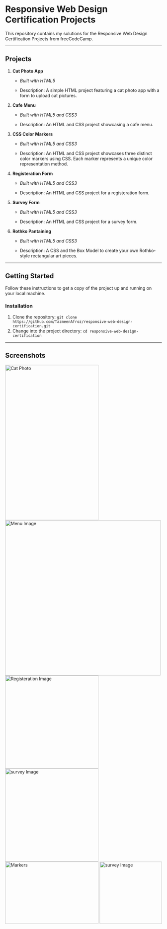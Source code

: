 # Responsive Web Design Certification Projects

This repository contains my solutions for the Responsive Web Design Certification Projects from freeCodeCamp.

---

## Projects

1. **Cat Photo App**  
   - *Built with HTML5*
  
   - Description: A simple HTML project featuring a cat photo app with a form to upload cat pictures.

2. **Cafe Menu**
   - *Built with HTML5 and CSS3*
 
   - Description: An HTML and CSS project showcasing a cafe menu.

3. **CSS Color Markers**
   - *Built with HTML5 and CSS3*

   - Description: An HTML and CSS project  showcases three distinct color markers using CSS. Each marker represents a unique color representation method.
     
4. **Registeration Form**
   - *Built with HTML5 and CSS3*

   - Description: An HTML and CSS project for a registeration form.
     
5. **Survey Form**
   - *Built with HTML5 and CSS3*

   - Description: An HTML and CSS project for a survey form.
     
6. **Rothko Pantaining**
   - *Built with HTML5 and CSS3*

   - Description: A CSS and the Box Model to create your own Rothko-style rectangular art pieces.

---

## Getting Started

Follow these instructions to get a copy of the project up and running on your local machine.


### Installation

1. Clone the repository: `git clone https://github.com/TazmeenAfroz/responsive-web-design-certification.git`
2. Change into the project directory: `cd responsive-web-design-certification`

---


## Screenshots
<div style="display: inline-content;">
    <img src="https://raw.githubusercontent.com/TazmeenAfroz/Web-Development-Projects/main/images/catphoto.png" alt="Cat Photo" width="300" height=500;"/>
     
   <img src="https://raw.githubusercontent.com/TazmeenAfroz/Web-Development-Projects/main/images/menu.png" alt="Menu Image" width="500" style="max-width:100% height=200;"/>
 <img src="https://raw.githubusercontent.com/TazmeenAfroz/Web-Development-Projects/main/Registeration Form/i.png" alt="Registeration Image" width="300" style="max-width:100% height=200;"/>
 <img src="https://raw.githubusercontent.com/TazmeenAfroz/Web-Development-Projects/main/Survey FOrm/s.png" alt="survey Image" width="300" style="max-width:100% height=200;"/>
</div>
<img src="https://raw.githubusercontent.com/TazmeenAfroz/Web-Development-Projects/main/CSS-color%20Markers/Screenshot%20from%202024-01-04%2022-11-43.png" alt="Markers" width="300" height=200;"/>
 <img src="https://raw.githubusercontent.com/TazmeenAfroz/Web-Development-Projects/main/Rothko Painting/p.png" alt="survey Image" width="200" style="max-width:100% height=200;"/>
</div>

